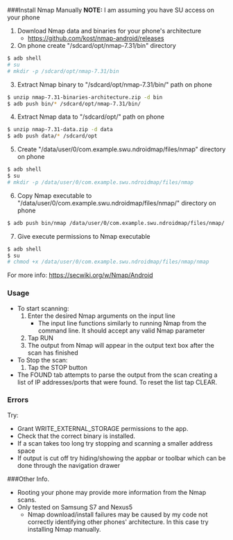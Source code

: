 ###Install Nmap Manually
**NOTE:** I am assuming you have SU access on your phone
1. Download Nmap data and binaries for your phone's architecture
    - https://github.com/kost/nmap-android/releases
2. On phone create "/sdcard/opt/nmap-7.31/bin" directory
```bash
$ adb shell
# su
# mkdir -p /sdcard/opt/nmap-7.31/bin
```
3. Extract Nmap binary to "/sdcard/opt/nmap-7.31/bin/" path on phone
```bash
$ unzip nmap-7.31-binaries-architecture.zip -d bin
$ adb push bin/* /sdcard/opt/nmap-7.31/bin/
```
4. Extract Nmap data to "/sdcard/opt/" path on phone
```bash
$ unzip nmap-7.31-data.zip -d data
$ adb push data/* /sdcard/opt
```
5. Create "/data/user/0/com.example.swu.ndroidmap/files/nmap" directory on phone
```bash
$ adb shell
$ su
# mkdir -p /data/user/0/com.example.swu.ndroidmap/files/nmap
```
6. Copy Nmap executable to "/data/user/0/com.example.swu.ndroidmap/files/nmap/" directory on phone
```bash
$ adb push bin/nmap /data/user/0/com.example.swu.ndroidmap/files/nmap/
```
7. Give execute permissions to Nmap executable
```bash
$ adb shell
$ su
# chmod +x /data/user/0/com.example.swu.ndroidmap/files/nmap/nmap
```
For more info: https://secwiki.org/w/Nmap/Android

### Usage
- To start scanning:
    1.  Enter the desired Nmap arguments on the input line
        - The input line functions similarly to running Nmap from the command line. It should
        accept any valid Nmap parameter
    2. Tap RUN
    3. The output from Nmap will appear in the output text box after the scan has finished
- To Stop the scan:
    1. Tap the STOP button
- The FOUND tab attempts to parse the output from the scan creating a list of IP addresses/ports that
were found. To reset the list tap CLEAR.

### Errors
Try:
- Grant WRITE_EXTERNAL_STORAGE permissions to the app.
- Check that the correct binary is installed.
- If a scan takes too long try stopping and scanning a smaller address space
- If output is cut off try hiding/showing the appbar or toolbar which can be done through the
navigation drawer

###Other Info.
- Rooting your phone may provide more information from the Nmap scans.
- Only tested on Samsung S7 and Nexus5
    - Nmap download/install failures may be caused by my code not correctly identifying 
    other phones' architecture. In this case try installing Nmap manually.
